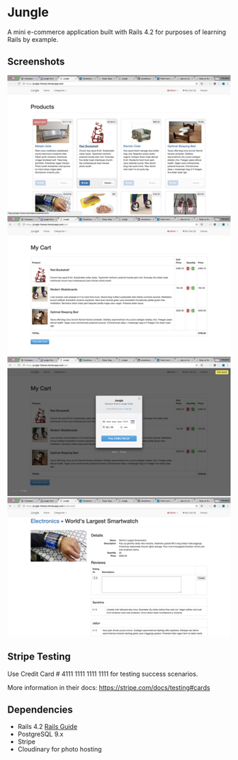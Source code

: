 # Jungle

A mini e-commerce application built with Rails 4.2 for purposes of learning Rails by example.

## Screenshots

![Home](https://github.com/hlowso/jungle-rails/blob/master/docs/Screen%20Shot%202018-04-03%20at%205.47.54%20PM.png?raw=true)
![My Cart](https://github.com/hlowso/jungle-rails/blob/master/docs/Screen%20Shot%202018-04-03%20at%205.48.09%20PM.png?raw=true)
![Stripe Integration](https://github.com/hlowso/jungle-rails/blob/master/docs/Screen%20Shot%202018-04-03%20at%205.48.14%20PM.png?raw=true)
![Reviews Feature](https://github.com/hlowso/jungle-rails/blob/master/docs/Screen%20Shot%202018-04-03%20at%205.48.39%20PM.png?raw=true)

## Stripe Testing

Use Credit Card # 4111 1111 1111 1111 for testing success scenarios.

More information in their docs: <https://stripe.com/docs/testing#cards>

## Dependencies

* Rails 4.2 [Rails Guide](http://guides.rubyonrails.org/v4.2/)
* PostgreSQL 9.x
* Stripe
* Cloudinary for photo hosting 